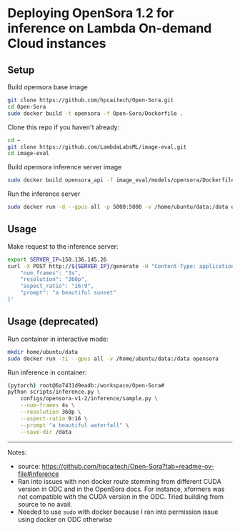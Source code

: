 # Deploying OpenSora 1.2 for inference on Lambda On-demand Cloud instances

## Setup

Build opensora base image
```bash
git clone https://github.com/hpcaitech/Open-Sora.git
cd Open-Sora
sudo docker build -t opensora -f Open-Sora/Dockerfile .
```

Clone this repo if you haven't already:
```bash
cd ~
git clone https://github.com/LambdaLabsML/image-eval.git
cd image-eval
```

Build opensora inference server image
```bash
sudo docker build opensora_api -f image_eval/models/opensora/Dockerfile .
```

Run the inference server
```bash
sudo docker run -d --gpus all -p 5000:5000 -v /home/ubuntu/data:/data opensora_api
```

## Usage

Make request to the inference server:
```bash
export SERVER_IP=150.136.145.26
curl -X POST http://${SERVER_IP}/generate -H "Content-Type: application/json" -d '{
    "num_frames": "3s",
    "resolution": "360p",
    "aspect_ratio": "16:9",
    "prompt": "a beautiful sunset"
}'
```



## Usage (deprecated)

Run container in interactive mode:
```bash
mkdir home/ubuntu/data
sudo docker run -ti --gpus all -v /home/ubuntu/data:/data opensora
```

Run inference in container:
```bash
(pytorch) root@6a7431d9eadb:/workspace/Open-Sora# 
python scripts/inference.py \
    configs/opensora-v1-2/inference/sample.py \
    --num-frames 4s \
    --resolution 360p \
    --aspect-ratio 9:16 \
    --prompt "a beautiful waterfall" \
    --save-dir /data
```




---


Notes:
* source: https://github.com/hpcaitech/Open-Sora?tab=readme-ov-file#inference
* Ran into issues with non docker route stemming from different CUDA version in ODC and in the OpenSora docs. For instance, xformers was not compatible with the CUDA version in the ODC. Tried building from source to no avail.
* Needed to use `sudo` with docker because I ran into permission issue using docker on ODC otherwise